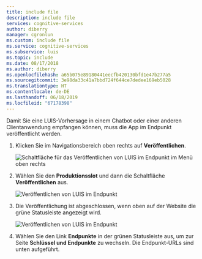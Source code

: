 ```yaml
---
title: include file
description: include file
services: cognitive-services
author: diberry
manager: cgronlun
ms.custom: include file
ms.service: cognitive-services
ms.subservice: luis
ms.topic: include
ms.date: 08/17/2018
ms.author: diberry
ms.openlocfilehash: a65b075e89180441eecfb420130bfd1e47b277a5
ms.sourcegitcommit: 3e98da33c41a7bbd724f644ce7dedee169eb5028
ms.translationtype: HT
ms.contentlocale: de-DE
ms.lasthandoff: 06/18/2019
ms.locfileid: "67178398"
---
```

Damit Sie eine LUIS-Vorhersage in einem Chatbot oder einer anderen Clientanwendung empfangen können, muss die App im Endpunkt veröffentlicht werden. 

1. Klicken Sie im Navigationsbereich oben rechts auf **Veröffentlichen**.

    ![Schaltfläche für das Veröffentlichen von LUIS im Endpunkt im Menü oben rechts](./media/cognitive-services-luis/publish-button.png)

2. Wählen Sie den **Produktionsslot** und dann die Schaltfläche **Veröffentlichen** aus.

    ![Veröffentlichen von LUIS im Endpunkt](./media/cognitive-services-luis/publish-this-app-popup.png)

3. Die Veröffentlichung ist abgeschlossen, wenn oben auf der Website die grüne Statusleiste angezeigt wird.

    ![Veröffentlichen von LUIS im Endpunkt](./media/cognitive-services-luis/publish-to-endpoint-success.png)

4. Wählen Sie den Link **Endpunkte** in der grünen Statusleiste aus, um zur Seite **Schlüssel und Endpunkte** zu wechseln. Die Endpunkt-URLs sind unten aufgeführt.

    <!-- TBD: add image -->

